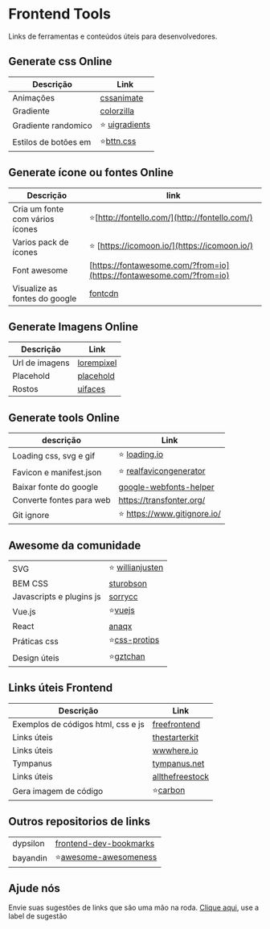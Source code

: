 # Frontend Tools 

Links de ferramentas e conteúdos úteis para desenvolvedores.



## Generate css Online

|Descrição  | Link|
|---------|-------|
|Animações|[cssanimate](http://cssanimate.com/)  |
|Gradiente| [colorzilla](http://www.colorzilla.com/gradient-editor/)|
|Gradiente randomico|⭐ [uigradients](https://uigradients.com/)|
|Estilos de botões em| ⭐[bttn.css](https://bttn.surge.sh/)|

## Generate ícone ou fontes Online
| Descrição | link  |
|--|--|
| Cria um fonte com vários ícones  | ⭐[http://fontello.com/](http://fontello.com/) |
|Varios pack de ícones|⭐ [https://icomoon.io/](https://icomoon.io/)|
|Font awesome|[https://fontawesome.com/?from=io](https://fontawesome.com/?from=io)|
|Visualize as fontes do google|[fontcdn](https://fontcdn.org/ "fontcdn")|


## Generate Imagens Online
| Descrição  | Link |
|---------------------------------|-----------------------|
| Url de imagens | [lorempixel](http://lorempixel.com/) |
|Placehold |[placehold](http://placehold.it/)|
|Rostos |[uifaces](http://uifaces.com/)|


## Generate tools Online
| descrição| Link  |
|--|--|
|Loading css, svg e gif|⭐ [loading.io](https://loading.io/)|
|Favicon e manifest.json    | ⭐ [realfavicongenerator](https://realfavicongenerator.net/) |
|Baixar fonte do google|[google-webfonts-helper](https://google-webfonts-helper.herokuapp.com/fonts)| 
|Converte fontes para web | https://transfonter.org/|
|Git ignore |⭐ https://www.gitignore.io/|


## Awesome da comunidade
|   |  |
|--|--|
|  SVG |⭐ [willianjusten](https://github.com/willianjusten/awesome-svg)  |
|BEM CSS| [sturobson](https://github.com/sturobson/BEM-resources#readme)|
|Javascripts e plugins js|[sorrycc](https://github.com/sorrycc/awesome-javascript)|
|Vue.js|⭐[vuejs](https://github.com/vuejs/awesome-vue)|
|React|[anaqx](https://github.com/enaqx/awesome-react)|
|Práticas css|⭐[css-protips](https://github.com/AllThingsSmitty/css-protips/tree/master/translations/pt-BR)|
|Design úteis|⭐[gztchan](https://github.com/gztchan/awesome-design)|


## Links úteis   Frontend


| Descrição | Link  |
|--|--|
| Exemplos de códigos html, css e js| [freefrontend](https://freefrontend.com/) |
|Links úteis |[thestarterkit](https://www.thestarterkit.info/ "thestarterkit")|
|Links úteis|[wwwhere.io](http://wwwhere.io/ "wwwhere.io")|
|Tympanus|[tympanus.net](https://tympanus.net/codrops/ "tympanus.net")|
|Links úteis|[allthefreestock](https://allthefreestock.com/ "allthefreestock")|
|Gera imagem de código |⭐[carbon](https://carbon.now.sh/ "carbon")|

## Outros repositorios de links

|  | |
|--|--|
|dypsilon|[frontend-dev-bookmarks](https://github.com/dypsilon/frontend-dev-bookmarks)|
|bayandin|⭐[awesome-awesomeness](https://github.com/bayandin/awesome-awesomeness)|


## Ajude nós
Envie suas sugestões  de links que são uma mão na roda.
[Clique aqui](https://github.com/raulmelo/links-uteis/issues), use a label de sugestão





